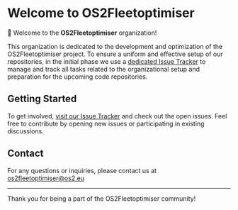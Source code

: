 # Welcome to OS2Fleetoptimiser

👋 Welcome to the **OS2Fleetoptimiser** organization!

This organization is dedicated to the development and optimization of the OS2Fleetoptimiser project. To ensure a uniform and effective setup of our repositories, in the initial phase we use a [dedicated Issue Tracker](https://github.com/OS2fleetoptimiser/project-setup/issues) to manage and track all tasks related to the organizational setup and preparation for the upcoming code repositories.

## Getting Started

To get involved, [visit our Issue Tracker](https://github.com/OS2fleetoptimiser/project-setup/issues) and check out the open issues. Feel free to contribute by opening new issues or participating in existing discussions.

## Contact

For any questions or inquiries, please contact us at os2fleetoptimiser@os2.eu

---

Thank you for being a part of the OS2Fleetoptimiser community!
